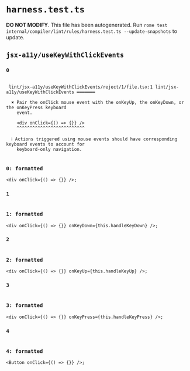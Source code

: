 # `harness.test.ts`

**DO NOT MODIFY**. This file has been autogenerated. Run `rome test internal/compiler/lint/rules/harness.test.ts --update-snapshots` to update.

## `jsx-a11y/useKeyWithClickEvents`

### `0`

```

 lint/jsx-a11y/useKeyWithClickEvents/reject/1/file.tsx:1 lint/jsx-a11y/useKeyWithClickEvents ━━━━━━━

  ✖ Pair the onClick mouse event with the onKeyUp, the onKeyDown, or the onKeyPress keyboard
    event.

    <div onClick={() => {}} />
    ^^^^^^^^^^^^^^^^^^^^^^^^^^

  ℹ Actions triggered using mouse events should have corresponding keyboard events to account for
    keyboard-only navigation.


```

### `0: formatted`

```tsx
<div onClick={() => {}} />;

```

### `1`

```

```

### `1: formatted`

```tsx
<div onClick={() => {}} onKeyDown={this.handleKeyDown} />;

```

### `2`

```

```

### `2: formatted`

```tsx
<div onClick={() => {}} onKeyUp={this.handleKeyUp} />;

```

### `3`

```

```

### `3: formatted`

```tsx
<div onClick={() => {}} onKeyPress={this.handleKeyPress} />;

```

### `4`

```

```

### `4: formatted`

```tsx
<Button onClick={() => {}} />;

```
